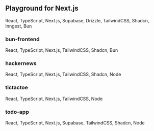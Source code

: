 ## Playground for Next.js

React, TypeScript, Next.js, Supabase, Drizzle, TailwindCSS, Shadcn, Inngest, Bun

### bun-frontend
React, TypeScript, Next.js, TailwindCSS, Shadcn, Bun

### hackernews
React, TypeScript, Next.js, TailwindCSS, Shadcn, Node

### tictactoe
React, TypeScript, Next.js, TailwindCSS, Node

### todo-app
React, TypeScript, Next.js, Supabase, TailwindCSS, Shadcn, Node